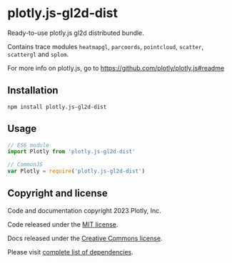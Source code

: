 # plotly.js-gl2d-dist

Ready-to-use plotly.js gl2d distributed bundle.

Contains trace modules `heatmapgl`, `parcoords`, `pointcloud`, `scatter`, `scattergl` and `splom`.

For more info on plotly.js, go to https://github.com/plotly/plotly.js#readme

## Installation

```
npm install plotly.js-gl2d-dist
```
## Usage

```js
// ES6 module
import Plotly from 'plotly.js-gl2d-dist'

// CommonJS
var Plotly = require('plotly.js-gl2d-dist')
```

## Copyright and license

Code and documentation copyright 2023 Plotly, Inc.

Code released under the [MIT license](https://github.com/plotly/plotly.js/blob/master/LICENSE).

Docs released under the [Creative Commons license](https://github.com/plotly/documentation/blob/source/LICENSE).

Please visit [complete list of dependencies](https://www.npmjs.com/package/plotly.js/v/2.20.0?activeTab=dependencies).
